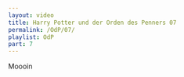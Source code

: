 ```yaml
---
layout: video
title: Harry Potter und der Orden des Penners 07
permalink: /OdP/07/
playlist: OdP
part: 7
---
```

Moooin
